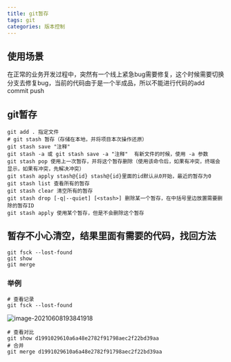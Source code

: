 ```yaml
---
title: git暂存
tags: git
categories: 版本控制
---
```


## 使用场景

在正常的业务开发过程中，突然有一个线上紧急bug需要修复，这个时候需要切换分支去修复bug，当前的代码由于是一个半成品，所以不能进行代码的add commit push



## git暂存

```git
git add . 指定文件
# git stash 暂存（存储在本地，并将项目本次操作还原）
git stash save "注释"
git stash -a 或 git stash save -a "注释"  有新文件的时候，使用 -a 参数
git stash pop 使用上一次暂存，并将这个暂存删除（使用该命令后，如果有冲突，终端会显示，如果有冲突，先解决冲突）
git stash apply stash@{id} stash@{id}里面的id默认从0开始，最近的暂存为0
git stash list 查看所有的暂存
git stash clear 清空所有的暂存
git stash drop [-q|--quiet] [<stash>] 删除某一个暂存，在中括号里边放置需要删除的暂存ID
git stash apply 使用某个暂存，但是不会删除这个暂存
```



## 暂存不小心清空，结果里面有需要的代码，找回方法

```git
git fsck --lost-found
git show
git merge
```

### 举例

```git
# 查看记录
git fsck --lost-found
```

![image-20210608193841918](http://mkstatic.lianbian.net/image-20210608193841918.png)

```git
# 查看对比
git show d1991029610a6a48e2782f91798aec2f22bd39aa
# 合并
git merge d1991029610a6a48e2782f91798aec2f22bd39aa
```

